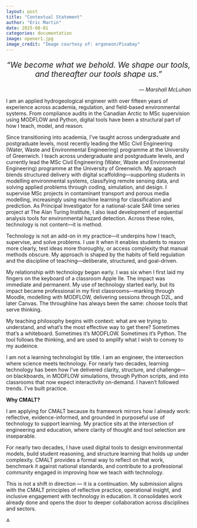 ```yaml
---
layout: post
title: "Contextual Statement"
author: "Eric Martin"
date: 2025-08-01
categories: documentation
image: opener1.jpg
image_credit: "Image courtesy of: ergoneon/Pixabay"
---
```

<p style="font-size: 1.5em; text-align: center;">
<em>“We become what we behold. We shape our tools, and thereafter our tools shape us.”</em>
</p>

<p style="text-align: right;">
<em>— Marshall McLuhan</em>
</p>

I am an applied hydrogeological engineer with over fifteen years of experience across academia, regulation, and field-based environmental systems. From compliance audits in the Canadian Arctic to MSc supervision using MODFLOW and Python, digital tools have been a structural part of how I teach, model, and reason.

Since transitioning into academia, I’ve taught across undergraduate and postgraduate levels, most recently leading the MSc Civil Engineering (Water, Waste and Environmental Engineering) programme at the University of Greenwich. I teach across undergraduate and postgraduate levels, and currently lead the MSc Civil Engineering (Water, Waste and Environmental Engineering) programme at the University of Greenwich. My approach blends structured delivery with digital scaffolding—supporting students in modelling environmental systems, classifying remote sensing data, and solving applied problems through coding, simulation, and design. I supervise MSc projects in contaminant transport and porous media modelling, increasingly using machine learning for classification and prediction. As Principal Investigator for a national-scale SAR time series project at The Alan Turing Institute, I also lead development of sequential analysis tools for environmental hazard detection. Across these roles, technology is not content—it is method.

Technology is not an add-on in my practice—it underpins how I teach, supervise, and solve problems. I use it when it enables students to reason more clearly, test ideas more thoroughly, or access complexity that manual methods obscure. My approach is shaped by the habits of field regulation and the discipline of teaching—deliberate, structured, and goal-driven.

My relationship with technology began early. I was six when I first laid my fingers on the keyboard of a classroom Apple IIe. The impact was immediate and permanent. My use of technology started early, but its impact became professional in my first classrooms—marking through Moodle, modelling with MODFLOW, delivering sessions through D2L, and later Canvas. The throughline has always been the same: choose tools that serve thinking.

My teaching philosophy begins with context: what are we trying to understand, and what’s the most effective way to get there? Sometimes that’s a whiteboard. Sometimes it’s MODFLOW. Sometimes it’s Python. The tool follows the thinking, and are used to amplify what I wish to convey to my audeince.

I am not a learning technologist by title. I am an engineer, the intersection where science meets technology. For nearly two decades, learning technology has been how I’ve delivered clarity, structure, and challenge—on blackboards, in MODFLOW simulations, through Python scripts, and into classrooms that now expect interactivity on-demand. I haven’t followed trends. I’ve built practice. 

**Why CMALT?**

I am applying for CMALT because its framework mirrors how I already work: reflective, evidence-informed, and grounded in purposeful use of technology to support learning. My practice sits at the intersection of engineering and education, where clarity of thought and tool selection are inseparable.

For nearly two decades, I have used digital tools to design environmental models, build student reasoning, and structure learning that holds up under complexity. CMALT provides a formal way to reflect on that work, benchmark it against national standards, and contribute to a professional community engaged in improving how we teach with technology.

This is not a shift in direction — it is a continuation. My submission aligns with the CMALT principles of reflective practice, operational insight, and inclusive engagement with technology in education. It consolidates work already done and opens the door to deeper collaboration across disciplines and sectors.

⁂
